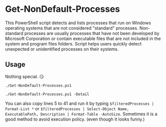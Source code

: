 # Get-NonDefault-Processes

This PowerShell script detects and lists processes that run on Windows operating systems that are not considered "standard" processes. Non-standard processes are usually processes that have not been developed by Microsoft Corporation or contain executable files that are not included in the system and program files folders. Script helps users quickly detect unexpected or unidentified processes on their systems.

## Usage
Nothing special. 😏
```
./Get-NonDefault-Processes.ps1
```
```
./Get-NonDefault-Processes.ps1 -Detail
```
You can also copy lines 5 to 41 and run it by typing `$filteredProcesses | Format-List *` or `$filteredProcesses | Select-Object Name, ExecutablePath, Description | Format-Table -AutoSize`. 
Sometimes it is a good method to avoid execution policy. (even though it looks funny.)
